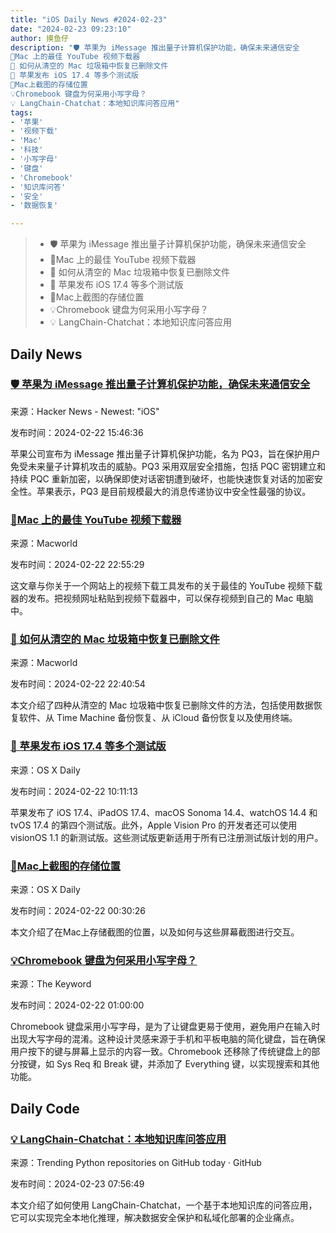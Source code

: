 ```yaml
---
title: "iOS Daily News #2024-02-23"
date: "2024-02-23 09:23:10"
author: 摸鱼仔
description: "🛡️ 苹果为 iMessage 推出量子计算机保护功能，确保未来通信安全
🌟Mac 上的最佳 YouTube 视频下载器
🌟 如何从清空的 Mac 垃圾箱中恢复已删除文件
🍎 苹果发布 iOS 17.4 等多个测试版
🌟Mac上截图的存储位置
💡Chromebook 键盘为何采用小写字母？
💡 LangChain-Chatchat：本地知识库问答应用"
tags: 
- '苹果'
- '视频下载'
- 'Mac'
- '科技'
- '小写字母'
- '键盘'
- 'Chromebook'
- '知识库问答'
- '安全'
- '数据恢复'

---
```


> * 🛡️ 苹果为 iMessage 推出量子计算机保护功能，确保未来通信安全
> * 🌟Mac 上的最佳 YouTube 视频下载器
> * 🌟 如何从清空的 Mac 垃圾箱中恢复已删除文件
> * 🍎 苹果发布 iOS 17.4 等多个测试版
> * 🌟Mac上截图的存储位置
> * 💡Chromebook 键盘为何采用小写字母？
> * 💡 LangChain-Chatchat：本地知识库问答应用

## Daily News

### [🛡️ 苹果为 iMessage 推出量子计算机保护功能，确保未来通信安全](https://9to5mac.com/2024/02/21/imessage-quantum-security-ios-17-4/)

来源：Hacker News - Newest: "iOS"

发布时间：2024-02-22 15:46:36

苹果公司宣布为 iMessage 推出量子计算机保护功能，名为 PQ3，旨在保护用户免受未来量子计算机攻击的威胁。PQ3 采用双层安全措施，包括 PQC 密钥建立和持续 PQC 重新加密，以确保即使对话密钥遭到破坏，也能快速恢复对话的加密安全性。苹果表示，PQ3 是目前规模最大的消息传递协议中安全性最强的协议。

### [🌟Mac 上的最佳 YouTube 视频下载器](https://www.macworld.com/article/2224692/free-youtube-downloader-for-mac-2024.html)

来源：Macworld

发布时间：2024-02-22 22:55:29

这文章与你关于一个网站上的视频下载工具发布的关于最佳的 YouTube 视频下载器的发布。把视频网址粘贴到视频下载器中，可以保存视频到自己的 Mac 电脑中。

### [🌟 如何从清空的 Mac 垃圾箱中恢复已删除文件](https://www.macworld.com/article/2230436/how-to-recover-deleted-files-from-emptied-trash-on-mac.html)

来源：Macworld

发布时间：2024-02-22 22:40:54

本文介绍了四种从清空的 Mac 垃圾箱中恢复已删除文件的方法，包括使用数据恢复软件、从 Time Machine 备份恢复、从 iCloud 备份恢复以及使用终端。

### [🍎 苹果发布 iOS 17.4 等多个测试版](https://osxdaily.com/2024/02/21/4th-beta-of-ios-17-4-macos-sonoma-14-4-ipados-17-4-available-for-testing/)

来源：OS X Daily

发布时间：2024-02-22 10:11:13

苹果发布了 iOS 17.4、iPadOS 17.4、macOS Sonoma 14.4、watchOS 14.4 和 tvOS 17.4 的第四个测试版。此外，Apple Vision Pro 的开发者还可以使用 visionOS 1.1 的新测试版。这些测试版更新适用于所有已注册测试版计划的用户。

### [🌟Mac上截图的存储位置](https://osxdaily.com/2024/02/21/where-are-screenshots-saved-on-mac/)

来源：OS X Daily

发布时间：2024-02-22 00:30:26

本文介绍了在Mac上存储截图的位置，以及如何与这些屏幕截图进行交互。

### [💡Chromebook 键盘为何采用小写字母？](https://blog.google/products/chromebooks/chromebooks-lowercase-keyboard/)

来源：The Keyword

发布时间：2024-02-22 01:00:00

Chromebook 键盘采用小写字母，是为了让键盘更易于使用，避免用户在输入时出现大写字母的混淆。这种设计灵感来源于手机和平板电脑的简化键盘，旨在确保用户按下的键与屏幕上显示的内容一致。Chromebook 还移除了传统键盘上的部分按键，如 Sys Req 和 Break 键，并添加了 Everything 键，以实现搜索和其他功能。

## Daily Code

### [💡 LangChain-Chatchat：本地知识库问答应用](https://github.com/chatchat-space/Langchain-Chatchat)

来源：Trending Python repositories on GitHub today · GitHub

发布时间：2024-02-23 07:56:49

本文介绍了如何使用 LangChain-Chatchat，一个基于本地知识库的问答应用，它可以实现完全本地化推理，解决数据安全保护和私域化部署的企业痛点。
